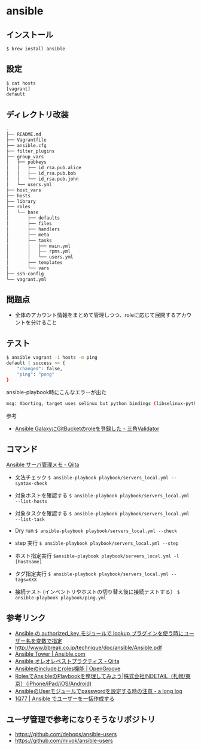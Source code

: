 # ansible

## インストール

```bash
$ brew install ansible
```

## 設定

```bash
$ cat hosts
[vagrant]
default
```

## ディレクトリ改装

```bash
.
├── README.md
├── Vagrantfile
├── ansible.cfg
├── filter_plugins
├── group_vars
│   ├── pubkeys
│   │   ├── id_rsa.pub.alice
│   │   ├── id_rsa.pub.bob
│   │   └── id_rsa.pub.john
│   └── users.yml
├── host_vars
├── hosts
├── library
├── roles
│   └── base
│       ├── defaults
│       ├── files
│       ├── handlers
│       ├── meta
│       ├── tasks
│       │   ├── main.yml
│       │   ├── rpms.yml
│       │   └── users.yml
│       ├── templates
│       └── vars
├── ssh-config
└── vagrant.yml
```

## 問題点

* 全体のアカウント情報をまとめて管理しつつ、roleに応じて展開するアカウントを分けること

## テスト

```bash
$ ansible vagrant -i hosts -m ping
default | success >> {
    "changed": false,
    "ping": "pong"
}
```

ansible-playbook時にこんなエラーが出た

```bash
msg: Aborting, target uses selinux but python bindings (libselinux-python) aren't installed!
```

参考

* [Ansible GalaxyにGitBucketのroleを登録した - 三角Validator](http://sankakuvalidator.hatenablog.com/entry/ansible-role-gitbucket)


## コマンド

[Ansible サーバ管理メモ - Qiita](http://qiita.com/Machi427/items/b3c0ed5f8a2cd3a8236e)

* 文法チェック
`$ ansible-playbook playbook/servers_local.yml --syntax-check`

* 対象ホストを確認する
`$ ansible-playbook playbook/servers_local.yml --list-hosts`

* 対象タスクを確認する
`$ ansible-playbook playbook/servers_local.yml --list-task`

* Dry run
`$ ansible-playbook playbook/servers_local.yml --check`

* step 実行
`$ ansible-playbook playbook/servers_local.yml --step`

* ホスト指定実行
`$ansible-playbook playbook/servers_local.yml -l [hostname]`

* タグ指定実行
`$ ansible-playbook playbook/servers_local.yml --tags=XXX`

* 接続テスト (インベントリやホストの切り替え後に接続テストする）
`$ ansible-playbook playbook/ping.yml`


## 参考リンク

* [Ansible の authorized_key モジュールで lookup プラグインを使う時にユーザー名を変数で指定](http://fishrimper.blogspot.jp/2015/04/ansible-authorizedkey-lookup.html)
* http://www.bbreak.co.jp/technique/doc/ansible/Ansible.pdf
* [Ansible Tower | Ansible.com](http://www.ansible.com/tower?utm_source=docs)
* [Ansible オレオレベストプラクティス - Qiita](http://qiita.com/yteraoka/items/5ed2bddefff32e1b9faf#2-1)
* [Ansibleのincludeとroles機能 | OpenGroove](http://open-groove.net/ansible/include-roles/)
* [RolesでAnsibleのPlaybookを整理してみよう|株式会社INDETAIL（札幌/東京）（iPhone/iPad/iOS/Android)](http://www.indetail.co.jp/blog/ansible-2/)
* [AnsibleのUserモジュールでpasswordを設定する時の注意 - a long log](http://longkey1.net/blog/2014/01/22/ansible-add-user-password/)
* [1Q77 | Ansible でユーザーを一括作成する](https://blog.1q77.com/2013/08/create-user-using-ansible/)


## ユーザ管理で参考になりそうなリポジトリ

* https://github.com/debops/ansible-users
* https://github.com/mivok/ansible-users

